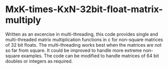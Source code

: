 # MxK-times-KxN-32bit-float-matrix-multiply
Written as an excercise in multi-threading, this code provides single and multi-threaded matrix multiplication functions in c for non-square matrices of 32 bit floats. The multi-threading works best when the matrices are not so far from square. It could be improved to handle more extreme non-square examples. The code can be modified to handle matrices of 64 bit doubles or integers as required.
